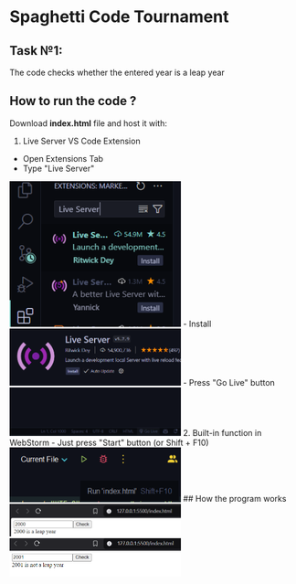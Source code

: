 # Spaghetti Code Tournament
## Task №1:  
The code checks whether the entered year is a leap year
<br>
## How to run the code ?
Download **index.html** file and host it with:  
1. Live Server VS Code Extension
  - Open Extensions Tab
  - Type "Live Server"
  <img src="Screenshots/LiveServer.png" width="300">
  - Install
  <img src="Screenshots/install.png" width="300">
  - Press "Go Live" button
  <img src="Screenshots/GoLive.png" width="300">
2. Built-in function in WebStorm
  - Just press "Start" button (or Shift + F10)
  <img src="Screenshots/WebStorm.png" width="300">
## How the program works
<img src="Screenshots/Leap.png" width="300">
<img src="Screenshots/Not Leap.png" width="300">
